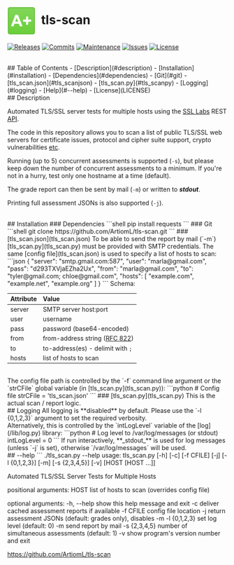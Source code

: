# <img align="center" src="img/a.png" height="64">&nbsp;&nbsp;tls-scan
[![Releases](https://img.shields.io/github/release/ArtiomL/tls-scan.svg)](https://github.com/ArtiomL/tls-scan/releases)
[![Commits](https://img.shields.io/github/commits-since/ArtiomL/tls-scan/v0.2.0.svg?label=commits%20since)](https://github.com/ArtiomL/tls-scan/commits/master)
[![Maintenance](https://img.shields.io/maintenance/yes/2016.svg)](https://github.com/ArtiomL/tls-scan/graphs/code-frequency)
[![Issues](https://img.shields.io/github/issues/ArtiomL/tls-scan.svg)](https://github.com/ArtiomL/tls-scan/issues)
[![License](https://img.shields.io/badge/license-MIT-blue.svg)](/LICENSE)

<br>
## Table of Contents
- [Description](#description)
- [Installation](#installation)
 - [Dependencies](#dependencies)
 - [Git](#git)
 - [tls_scan.json](#tls_scanjson)
 - [tls_scan.py](#tls_scanpy)
- [Logging](#logging)
- [Help](#--help)
- [License](LICENSE)

<br>
## Description

Automated TLS/SSL server tests for multiple hosts using the [SSL Labs](https://www.ssllabs.com/ssltest/) REST [API](https://github.com/ssllabs/ssllabs-scan/blob/stable/ssllabs-api-docs.md).

The code in this repository allows you to scan a list of public TLS/SSL web servers for certificate issues, protocol and cipher suite support, crypto vulnerabilities [etc](https://www.ssllabs.com/downloads/SSL_Server_Rating_Guide.pdf).

Running (up to 5) concurrent assessments is supported (`-s`), but please keep down the number of concurrent assessments to a minimum. If you're not in a hurry, test only one hostname at a time (default).

The grade report can then be sent by mail (`-m`) or written to **_stdout_**.

Printing full assessment JSONs is also supported (`-j`).

<br>
## Installation
### Dependencies
```shell
pip install requests
```
### Git
```shell
git clone https://github.com/ArtiomL/tls-scan.git
```
### [tls_scan.json](tls_scan.json)
To be able to send the report by mail (`-m`) [tls_scan.py](tls_scan.py) must be provided with SMTP credentials. The same [config file](tls_scan.json) is used to specify a list of hosts to scan:
```json
{
		"server": "smtp.gmail.com:587",
		"user": "marla@gmail.com",
		"pass": "d293TXVjaEZha2Ux",
		"from": "marla@gmail.com",
		"to": "tyler@gmail.com; chloe@gmail.com",
		"hosts": [
				"example.com",
				"example.net",
				"example.org"
		]
}
```
Schema:

| Attribute  | Value           |
| :--------- |:--------------- |
| server     | SMTP server host:port |
| user       | username |
| pass       | password (base64-encoded) |
| from       | from-address string ([RFC 822](https://tools.ietf.org/html/rfc822.html)) |
| to         | to-address(es) - delimit with `;` |
| hosts      | list of hosts to scan |

<br>
The config file path is controlled by the `-f` command line argument or the `strCFile` global variable (in [tls_scan.py](tls_scan.py)):
```python
# Config file
strCFile = 'tls_scan.json'
```
### [tls_scan.py](tls_scan.py)
This is the actual scan / report logic.

<br>
## Logging
All logging is **disabled** by default. Please use the `-l {0,1,2,3}` argument to set the required verbosity.<br>
Alternatively, this is controlled by the `intLogLevel` variable of the [log](/lib/log.py) library:
```python
# Log level to /var/log/messages (or stdout)
intLogLevel = 0
```
If run interactively, **_stdout_** is used for log messages (unless `-j` is set), otherwise `/var/log/messages` will be used.

<br>
## --help
```
./tls_scan.py --help
usage: tls_scan.py [-h] [-c] [-f CFILE] [-j] [-l {0,1,2,3}] [-m]
                   [-s {2,3,4,5}] [-v]
                   [HOST [HOST ...]]

Automated TLS/SSL Server Tests for Multiple Hosts

positional arguments:
  HOST          list of hosts to scan (overrides config file)

optional arguments:
  -h, --help    show this help message and exit
  -c            deliver cached assessment reports if available
  -f CFILE      config file location
  -j            return assessment JSONs (default: grades only), disables -m
  -l {0,1,2,3}  set log level (default: 0)
  -m            send report by mail
  -s {2,3,4,5}  number of simultaneous assessments (default: 1)
  -v            show program's version number and exit

https://github.com/ArtiomL/tls-scan
```
